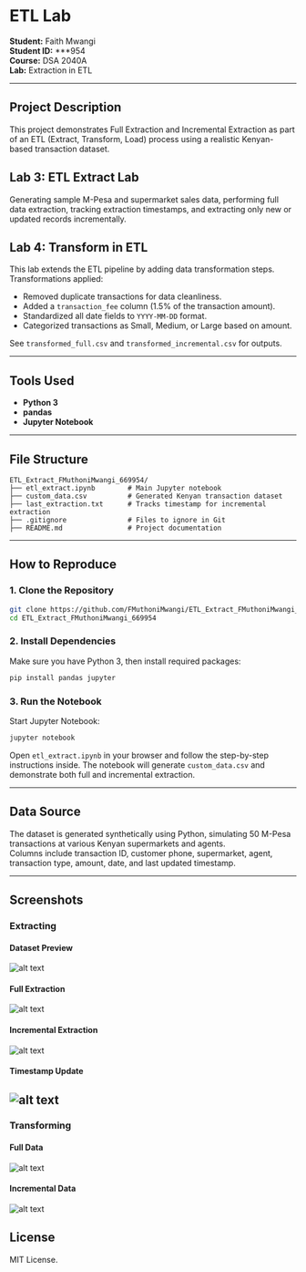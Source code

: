 # ETL Lab

**Student:** Faith Mwangi  
**Student ID:** ***954  
**Course:** DSA 2040A  
**Lab:** Extraction in ETL

---

## Project Description

This project demonstrates Full Extraction and Incremental Extraction as part of an ETL (Extract, Transform, Load) process using a realistic Kenyan-based transaction dataset.

## Lab 3: ETL Extract Lab

Generating sample M-Pesa and supermarket sales data, performing full data extraction, tracking extraction timestamps, and extracting only new or updated records incrementally.

## Lab 4: Transform in ETL

This lab extends the ETL pipeline by adding data transformation steps. Transformations applied:
- Removed duplicate transactions for data cleanliness.
- Added a `transaction_fee` column (1.5% of the transaction amount).
- Standardized all date fields to `YYYY-MM-DD` format.
- Categorized transactions as Small, Medium, or Large based on amount.

See `transformed_full.csv` and `transformed_incremental.csv` for outputs.

---

## Tools Used

- **Python 3**
- **pandas**
- **Jupyter Notebook**

---

## File Structure

```
ETL_Extract_FMuthoniMwangi_669954/
├── etl_extract.ipynb        # Main Jupyter notebook
├── custom_data.csv          # Generated Kenyan transaction dataset
├── last_extraction.txt      # Tracks timestamp for incremental extraction
├── .gitignore               # Files to ignore in Git
├── README.md                # Project documentation
```

---

## How to Reproduce

### 1. Clone the Repository

```sh
git clone https://github.com/FMuthoniMwangi/ETL_Extract_FMuthoniMwangi_669954.git
cd ETL_Extract_FMuthoniMwangi_669954
```

### 2. Install Dependencies

Make sure you have Python 3, then install required packages:

```sh
pip install pandas jupyter
```

### 3. Run the Notebook

Start Jupyter Notebook:

```sh
jupyter notebook
```

Open `etl_extract.ipynb` in your browser and follow the step-by-step instructions inside. The notebook will generate `custom_data.csv` and demonstrate both full and incremental extraction.

---

## Data Source

The dataset is generated synthetically using Python, simulating 50 M-Pesa transactions at various Kenyan supermarkets and agents.  
Columns include transaction ID, customer phone, supermarket, agent, transaction type, amount, date, and last updated timestamp.

---

## Screenshots
### Extracting

#### Dataset Preview 
![alt text](images/image.png)

#### Full Extraction
![alt text](images/image-1.png)

#### Incremental Extraction
![alt text](images/image-2.png)

#### Timestamp Update
![alt text](images/image-3.png)
---

### Transforming

#### Full Data
![alt text](images/image-4.png)

#### Incremental Data 
![alt text](images/image-5.png)
## License

MIT License.
